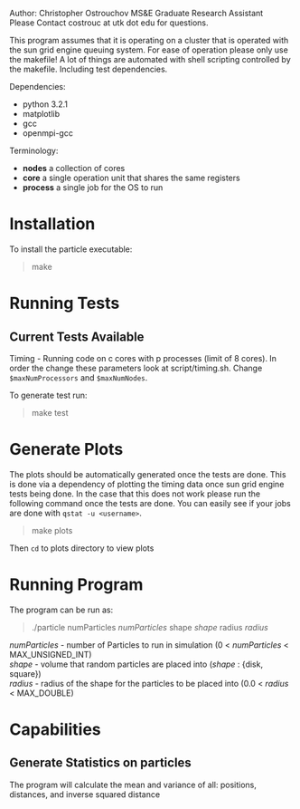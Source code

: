 Author: Christopher Ostrouchov MS&E Graduate Research Assistant  
Please Contact costrouc at utk dot edu for questions.

This program assumes that it is operating on a cluster that is
operated with the sun grid engine queuing system. For ease of
operation please only use the makefile! A lot of things are
automated with shell scripting controlled by the makefile.
Including test dependencies.

Dependencies:
-  python 3.2.1
-  matplotlib
-  gcc
-  openmpi-gcc

Terminology:
-  __nodes__ a collection of cores
-  __core__ a single operation unit that shares the same registers
-  __process__ a single job for the OS to run

# Installation

To install the particle executable:
> make

# Running Tests

## Current Tests Available
Timing - Running code on c cores with p processes (limit of 8 cores).
In order the change these parameters look at script/timing.sh.
Change `$maxNumProcessors` and `$maxNumNodes`.

To generate test run:
> make test

# Generate Plots
The plots should be automatically generated once the tests are done. This is done via a dependency of plotting the timing data once sun grid engine tests being done. In the case that this does not work please run the following command once the tests are done. You can easily see if your jobs are done with `qstat -u <username>`.  

> make plots  

Then `cd` to plots directory to view plots

# Running Program
The program can be run as:
> ./particle numParticles *numParticles* shape *shape* radius *radius*

*numParticles* - number of Particles to run in simulation
                 (0 < *numParticles* < MAX_UNSIGNED_INT)  
*shape*        - volume that random particles are placed into
                 (*shape* : {disk, square})  
*radius*       - radius of the shape for the particles to be placed into
                 (0.0 < *radius* < MAX_DOUBLE)  

# Capabilities

## Generate Statistics on particles

The program will calculate the mean and variance of all:
positions, distances, and inverse squared distance


